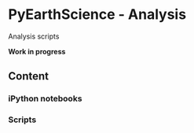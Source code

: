 # PyEarthScience - Analysis
Analysis scripts

**Work in progress**


## Content


### iPython notebooks



### Scripts


